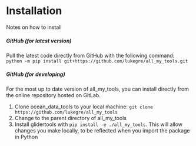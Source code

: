 Installation
============

Notes on how to install

##### GitHub (for latest version)
Pull the latest code directly from GitHub with the following command:  
`python -m pip install git+https://github.com/lukegre/all_my_tools.git`


##### GitHub (for developing)
For the most up to date version of all_my_tools, you can install directly from the online repository hosted on GitLab.

1. Clone ocean_data_tools to your local machine: `git clone https://github.com/lukegre/all_my_tools`
2. Change to the parent directory of all_my_tools
3. Install glidertools with `pip install -e ./all_my_tools`. This will allow changes you make locally, to be reflected when you import the package in Python
